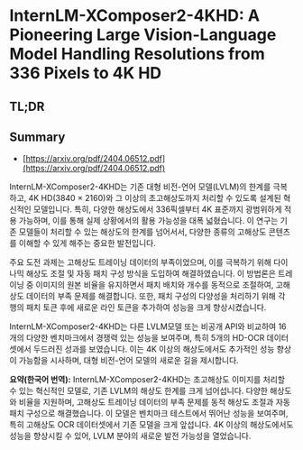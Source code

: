# InternLM-XComposer2-4KHD: A Pioneering Large Vision-Language Model Handling Resolutions from 336 Pixels to 4K HD
## TL;DR
## Summary
- [https://arxiv.org/pdf/2404.06512.pdf](https://arxiv.org/pdf/2404.06512.pdf)

InternLM-XComposer2-4KHD는 기존 대형 비전-언어 모델(LVLM)의 한계를 극복하고, 4K HD(3840 × 2160)와 그 이상의 초고해상도까지 처리할 수 있도록 설계된 혁신적인 모델입니다. 특히, 다양한 해상도에서 336픽셀부터 4K 표준까지 광범위하게 적용 가능하며, 이를 통해 실제 상황에서의 활용 가능성을 대폭 넓혔습니다. 이 연구는 기존 모델들이 처리할 수 있는 해상도의 한계를 넘어서서, 다양한 종류의 고해상도 콘텐츠를 이해할 수 있게 해주는 중요한 발전입니다.

주요 도전 과제는 고해상도 트레이닝 데이터의 부족이었으며, 이를 극복하기 위해 다이나믹 해상도 조절 및 자동 패치 구성 방식을 도입하여 해결하였습니다. 이 방법론은 트레이닝 중 이미지의 원본 비율을 유지하면서 패치 배치와 개수를 동적으로 조절하여, 고해상도 데이터의 부족 문제를 해결합니다. 또한, 패치 구성의 다양성을 처리하기 위해 각 행의 패치 토큰 후에 새로운 라인 토큰을 추가하여 성능을 크게 향상시켰습니다.

InternLM-XComposer2-4KHD는 다른 LVLM모델 또는 비공개 API와 비교하여 16개의 다양한 벤치마크에서 경쟁력 있는 성능을 보여주며, 특히 5개의 HD-OCR 데이터셋에서 두드러진 성과를 보였습니다. 이는 4K 이상의 해상도에서도 추가적인 성능 향상이 가능함을 시사하며, 대형 비전-언어 모델의 새로운 길을 제시합니다.

**요약(한국어 번역):**
InternLM-XComposer2-4KHD는 초고해상도 이미지를 처리할 수 있는 혁신적인 모델로, 기존 LVLM의 해상도 한계를 크게 넘어섭니다. 다양한 해상도와 비율을 지원하며, 고해상도 트레이닝 데이터의 부족 문제를 동적 해상도 조절과 자동 패치 구성으로 해결했습니다. 이 모델은 벤치마크 테스트에서 뛰어난 성능을 보여주며, 특히 고해상도 OCR 데이터셋에서 기존 모델을 크게 앞섭니다. 4K 이상의 해상도에서도 성능을 향상시킬 수 있어, LVLM 분야의 새로운 발전 가능성을 열었습니다.